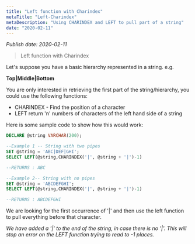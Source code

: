 ```yaml
---
title: "Left function with Charindex"
metaTitle: "Left-Charindex"
metaDescription: "Using CHARINDEX and LEFT to pull part of a string"
date: "2020-02-11"
---
```


_Publish date: 2020-02-11_

> Left function with Charindex

Let's suppose you have a basic hierarchy represented in a string. e.g.

**Top|Middle|Bottom**

You are only interested in retrieving the first part of the string/hierarchy, you could use the following functions:

- CHARINDEX - Find the position of a character
- LEFT return 'n' numbers of characters of the left hand side of a string

Here is some sample code to show how this would work:

```sql
DECLARE @string VARCHAR(200);

--Example 1 -- String with two pipes
SET @string = 'ABC|DEF|GHI';
SELECT LEFT(@string,CHARINDEX('|', @string + '|')-1)

--RETURNS : ABC

--Example 2-- String with no pipes
SET @string = 'ABCDEFGHI';
SELECT LEFT(@string,CHARINDEX('|', @string + '|')-1)

--RETURNS : ABCDEFGHI
```

We are looking for the first occurrence of '|' and then use the left function to pull everything before that character.

_We have added a '|' to the end of the string, in case there is no '|'. This will stop an error on the LEFT function trying to read to -1 places._

